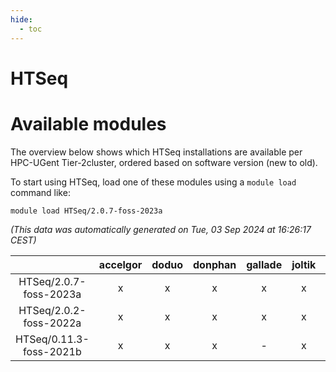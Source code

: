 ```yaml
---
hide:
  - toc
---
```


HTSeq
=====

# Available modules


The overview below shows which HTSeq installations are available per HPC-UGent Tier-2cluster, ordered based on software version (new to old).

To start using HTSeq, load one of these modules using a `module load` command like:

```shell
module load HTSeq/2.0.7-foss-2023a
```

*(This data was automatically generated on Tue, 03 Sep 2024 at 16:26:17 CEST)*  

| |accelgor|doduo|donphan|gallade|joltik|shinx|skitty|
| :---: | :---: | :---: | :---: | :---: | :---: | :---: | :---: |
|HTSeq/2.0.7-foss-2023a|x|x|x|x|x|x|x|
|HTSeq/2.0.2-foss-2022a|x|x|x|x|x|-|x|
|HTSeq/0.11.3-foss-2021b|x|x|x|-|x|-|x|

